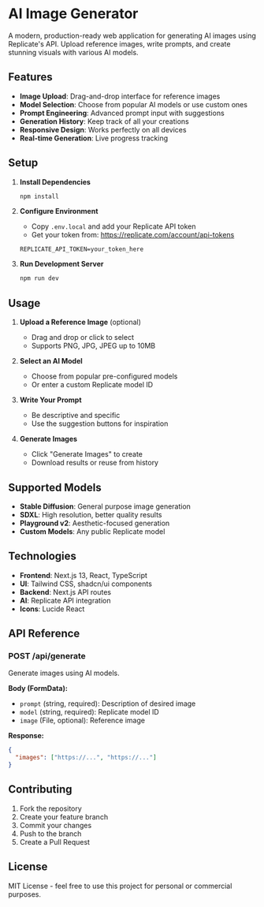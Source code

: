 # AI Image Generator

A modern, production-ready web application for generating AI images using Replicate's API. Upload reference images, write prompts, and create stunning visuals with various AI models.

## Features

- **Image Upload**: Drag-and-drop interface for reference images
- **Model Selection**: Choose from popular AI models or use custom ones
- **Prompt Engineering**: Advanced prompt input with suggestions
- **Generation History**: Keep track of all your creations
- **Responsive Design**: Works perfectly on all devices
- **Real-time Generation**: Live progress tracking

## Setup

1. **Install Dependencies**
   ```bash
   npm install
   ```

2. **Configure Environment**
   - Copy `.env.local` and add your Replicate API token
   - Get your token from: https://replicate.com/account/api-tokens
   ```
   REPLICATE_API_TOKEN=your_token_here
   ```

3. **Run Development Server**
   ```bash
   npm run dev
   ```

## Usage

1. **Upload a Reference Image** (optional)
   - Drag and drop or click to select
   - Supports PNG, JPG, JPEG up to 10MB

2. **Select an AI Model**
   - Choose from popular pre-configured models
   - Or enter a custom Replicate model ID

3. **Write Your Prompt**
   - Be descriptive and specific
   - Use the suggestion buttons for inspiration

4. **Generate Images**
   - Click "Generate Images" to create
   - Download results or reuse from history

## Supported Models

- **Stable Diffusion**: General purpose image generation
- **SDXL**: High resolution, better quality results
- **Playground v2**: Aesthetic-focused generation
- **Custom Models**: Any public Replicate model

## Technologies

- **Frontend**: Next.js 13, React, TypeScript
- **UI**: Tailwind CSS, shadcn/ui components
- **Backend**: Next.js API routes
- **AI**: Replicate API integration
- **Icons**: Lucide React

## API Reference

### POST /api/generate

Generate images using AI models.

**Body (FormData):**
- `prompt` (string, required): Description of desired image
- `model` (string, required): Replicate model ID
- `image` (File, optional): Reference image

**Response:**
```json
{
  "images": ["https://...", "https://..."]
}
```

## Contributing

1. Fork the repository
2. Create your feature branch
3. Commit your changes
4. Push to the branch
5. Create a Pull Request

## License

MIT License - feel free to use this project for personal or commercial purposes.